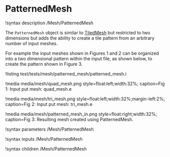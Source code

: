 # PatternedMesh
!syntax description /Mesh/PatternedMesh

The `PatternedMesh` object is similar to [TiledMesh](/TiledMesh.md) but restricted to two dimensions but
adds the ability to create a tile pattern from an arbitrary number of input meshes.

For example the input meshes shown in Figures 1 and 2 can be organized into a two dimensional pattern within the input
file, as shown below, to create the pattern shown in Figure 3.

!listing test/tests/mesh/patterned_mesh/patterned_mesh.i

!media media/mesh/quad_mesh.png style=float:left;width:32%; caption=Fig 1: Input put mesh: quad_mesh.e

!media media/mesh/tri_mesh.png style=float:left;width:32%;margin-left:2%; caption=Fig 2: Input put mesh: tri_mesh.e

!media media/mesh/patterned_mesh_in.png style=float:right;width:32%; caption=Fig 3: Resulting mesh created using PatternedMesh.


!syntax parameters /Mesh/PatternedMesh

!syntax inputs /Mesh/PatternedMesh

!syntax children /Mesh/PatternedMesh
